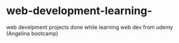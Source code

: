 # web-development-learning-
web develpment projects done while learning web dev from udemy (Angelina bootcamp)
